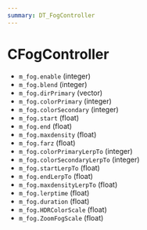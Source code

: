 ```yaml
---
summary: DT_FogController
---
```


# CFogController


* `m_fog.enable` (integer)
* `m_fog.blend` (integer)
* `m_fog.dirPrimary` (vector)
* `m_fog.colorPrimary` (integer)
* `m_fog.colorSecondary` (integer)
* `m_fog.start` (float)
* `m_fog.end` (float)
* `m_fog.maxdensity` (float)
* `m_fog.farz` (float)
* `m_fog.colorPrimaryLerpTo` (integer)
* `m_fog.colorSecondaryLerpTo` (integer)
* `m_fog.startLerpTo` (float)
* `m_fog.endLerpTo` (float)
* `m_fog.maxdensityLerpTo` (float)
* `m_fog.lerptime` (float)
* `m_fog.duration` (float)
* `m_fog.HDRColorScale` (float)
* `m_fog.ZoomFogScale` (float)
